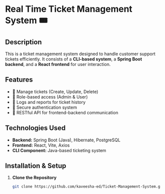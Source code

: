 # Real Time Ticket Management System 🎟️

## Description
This is a ticket management system designed to handle customer support tickets efficiently. It consists of a **CLI-based system**, a **Spring Boot backend**, and a **React frontend** for user interaction.

## Features
- 📌 Manage tickets (Create, Update, Delete)
- 📌 Role-based access (Admin & User)
- 📌 Logs and reports for ticket history
- 📌 Secure authentication system
- 📌 RESTful API for frontend-backend communication

## Technologies Used
- **Backend:** Spring Boot (Java), Hibernate, PostgreSQL
- **Frontend:** React, Vite, Axios
- **CLI Component:** Java-based ticketing system

## Installation & Setup
1. **Clone the Repository**
   ```sh
   git clone https://github.com/kaveesha-ed/Ticket-Management-System.git
